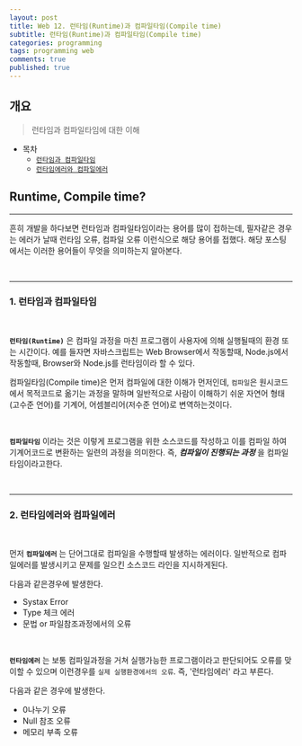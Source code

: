 ```yaml
---
layout: post
title: Web 12. 런타임(Runtime)과 컴파일타임(Compile time)
subtitle: 런타임(Runtime)과 컴파일타임(Compile time)
categories: programming
tags: programming web
comments: true
published: true
---
```


## 개요
> 런타임과 컴파일타임에 대한 이해
  
- 목차
    - [`런타임과 컴파일타임`](#1-런타임과-컴파일타임)
    - [`런타임에러와 컴파일에러`](#2-런타임에러와-컴파일에러)

  
## Runtime, Compile time?
---
흔히 개발을 하다보면 런타임과 컴파일타임이라는 용어를 많이 접하는데, 필자같은 경우는 에러가 날때 런타임 오류, 컴파일 오류 이런식으로 해당 용어를 접했다. 해당 포스팅에서는 이러한 용어들이 무엇을 의미하는지 알아본다.


<br>

---
### **1. 런타임과 컴파일타임**

<br>

**`런타임(Runtime)`** 은 컴파일 과정을 마친 프로그램이 사용자에 의해 실행될때의 환경 또는 시간이다. 예를 들자면 자바스크립트는 Web Browser에서 작동할때, Node.js에서 작동할때, Browser와 Node.js를 런타임이라 할 수 있다.

컴파일타임(Compile time)은 먼저 컴파일에 대한 이해가 먼저인데, `컴파일`은 원시코드에서 목적코드로 옮기는 과정을 말하며 일반적으로 사람이 이해하기 쉬운 자연어 형태(고수준 언어)를 기계어, 어셈블리어(저수준 언어)로 변역하는것이다.  

<br>

**`컴파일타임`** 이라는 것은 이렇게 프로그램을 위한 소스코드를 작성하고 이를 컴파일 하여 기계어코드로 변환하는 일련의 과정을 의미한다. 즉, _**컴파일이 진행되는 과정**_ 을 컴파일타임이라고한다.


<br>


---
### **2. 런타임에러와 컴파일에러**

<br>

먼저 **`컴파일에러`** 는 단어그대로 컴파일을 수행할때 발생하는 에러이다. 일반적으로 컴파일에러를 발생시키고 문제를 일으킨 소스코드 라인을 지시하게된다.

다음과 같은경우에 발생한다.

  - Systax Error
  - Type 체크 에러
  - 문법 or 파일참조과정에서의 오류


<br>

**`런타임에러`** 는 보통 컴파일과정을 거쳐 실행가능한 프로그램이라고 판단되어도 오류를 맞이할 수 있으며 이런경우를 `실제 실행환경에서의 오류`. 즉, '런타임에러' 라고 부른다.

다음과 같은 경우에 발생한다.

  - 0나누기 오류
  - Null 참조 오류
  - 메모리 부족 오류